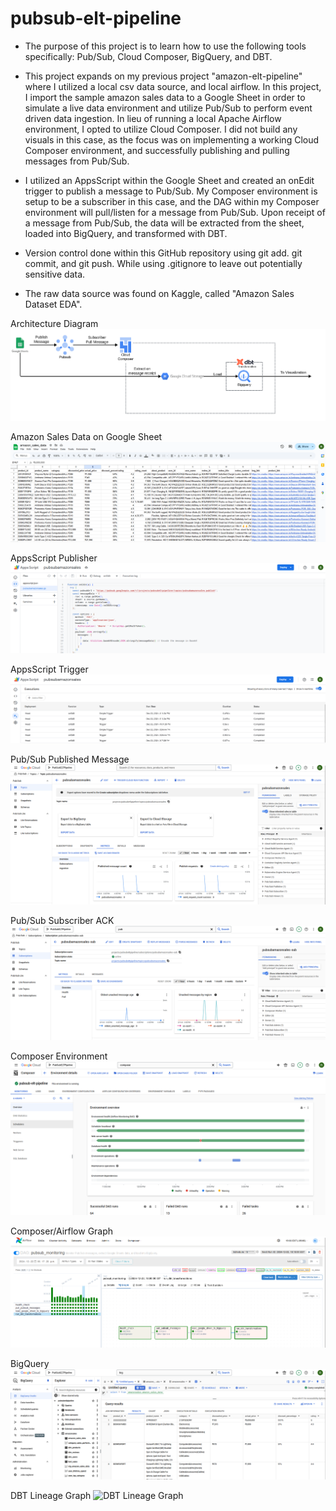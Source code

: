 # pubsub-elt-pipeline

- The purpose of this project is to learn how to use the following tools specifically: Pub/Sub, Cloud Composer, BigQuery, and DBT. 

- This project expands on my previous project "amazon-elt-pipeline" where I utilized a local csv data source, and local airflow. In this project, I import the sample amazon sales data to a Google Sheet in order to simulate a live data environment and utilize Pub/Sub to perform event driven data ingestion. In lieu of running a local Apache Airflow environment, I opted to utilize Cloud Composer. I did not build any visuals in this case, as the focus was on implementing a working Cloud Composer environment, and successfully publishing and pulling messages from Pub/Sub.

- I utilized an AppsScript within the Google Sheet and created an onEdit trigger to publish a message to Pub/Sub. My Composer environment is setup to be a subscriber in this case, and the DAG within my Composer environment will pull/listen for a message from Pub/Sub. Upon receipt of a message from Pub/Sub, the data will be extracted from the sheet, loaded into BigQuery, and transformed with DBT. 

- Version control done within this GitHub repository using git add. git commit, and git push. While using .gitignore to leave out potentially sensitive data. 

- The raw data source was found on Kaggle, called "Amazon Sales Dataset EDA". 

Architecture Diagram
![Architecture Diagram](images_readme/0_architecture_diagram.png)

Amazon Sales Data on Google Sheet
![Google Sheet](images_readme/1_rawdata_googlesheet.png)

AppsScript Publisher
![AppsScript Publisher](images_readme/2_appsscript_pubsub.png)

AppsScript Trigger
![AppsScript Trigger](images_readme/3_appsscript_trigger.png)

Pub/Sub Published Message
![Published Message](images_readme/4_pubsub_pubs.png)

Pub/Sub Subscriber ACK
![Subscriber ACK](images_readme/5_pubsub_subs.png)

Composer Environment
![Composer Environment](images_readme/6_composer_environment.png)

Composer/Airflow Graph
![Airflow Graph](images_readme/7_airflow_graph.png)

BigQuery
![BigQuery](images_readme/8_bigquery.png)

DBT Lineage Graph
![DBT Lineage Graph](9_dbt_lineagegraph.png)
